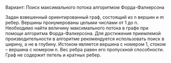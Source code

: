 Вариант: Поиск максимального потока алгоритмом Форда-Фалкерсона

Задан взвешенный ориентированный граф, состоящий из n вершин и m ребер. Вершины пронумерованы целыми числами от 1 до n. Необходимо найти величину максимального потока в графе при помощи алгоритма Форда-Фалкерсона. Для достижения приемлемой производительности в алгоритме рекомендуется использовать поиск в ширину, а не в глубину. Истоком является вершина с номером 1, стоком – вершина с номером n. Вес ребра равен его пропускной способности. Граф не содержит петель и кратных ребер.
